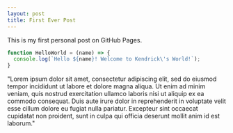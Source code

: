 ```yaml
---
layout: post
title: First Ever Post
---
```


This is my first personal post on GitHub Pages.

```javascript
function HelloWorld = (name) => {
  console.log(`Hello ${name}! Welcome to Kendrick\'s World!`);
}

```

"Lorem ipsum dolor sit amet, consectetur adipiscing elit, sed do eiusmod tempor incididunt ut labore et dolore magna aliqua. Ut enim ad minim veniam, quis nostrud exercitation ullamco laboris nisi ut aliquip ex ea commodo consequat. Duis aute irure dolor in reprehenderit in voluptate velit esse cillum dolore eu fugiat nulla pariatur. Excepteur sint occaecat cupidatat non proident, sunt in culpa qui officia deserunt mollit anim id est laborum."
